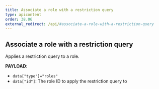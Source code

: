 ```yaml
---
title: Associate a role with a restriction query
type: apicontent
order: 38.06
external_redirect: /api/#associate-a-role-with-a-restriction-query
---
```


## Associate a role with a restriction query

Applies a restriction query to a role.

**PAYLOAD**:

* `data["type"]="roles"`
* `data["id"]`: The role ID to apply the restriction query to
